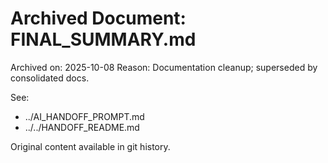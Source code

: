 # Archived Document: FINAL_SUMMARY.md

Archived on: 2025-10-08
Reason: Documentation cleanup; superseded by consolidated docs.

See:
- ../AI_HANDOFF_PROMPT.md
- ../../HANDOFF_README.md

Original content available in git history.

